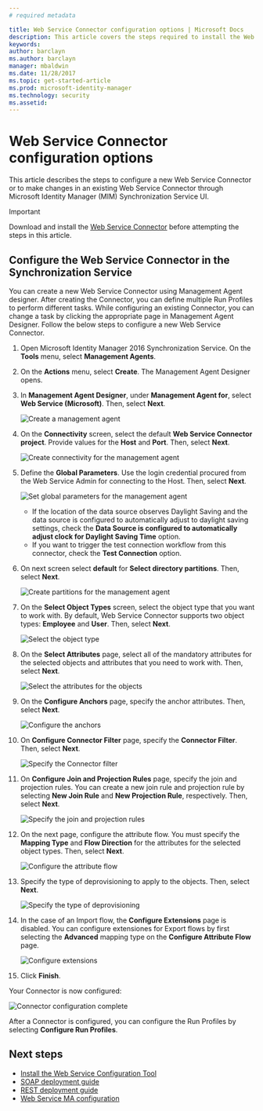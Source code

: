 ```yaml
---
# required metadata

title: Web Service Connector configuration options | Microsoft Docs
description: This article covers the steps required to install the Web Service Configuration Tool.
keywords:
author: barclayn
ms.author: barclayn
manager: mbaldwin
ms.date: 11/28/2017
ms.topic: get-started-article
ms.prod: microsoft-identity-manager
ms.technology: security
ms.assetid: 
---
```


# Web Service Connector configuration options
This article describes the steps to configure a new Web Service Connector or to make changes in an existing Web Service Connector through Microsoft Identity Manager (MIM) Synchronization Service UI.

>[!IMPORTANT]
>Download and install the [Web Service Connector](https://www.microsoft.com/download/details.aspx?id=51495) before attempting the steps in this article.

## Configure the Web Service Connector in the Synchronization Service

You can create a new Web Service Connector using Management Agent designer. After creating the Connector, you can define multiple Run Profiles to perform different tasks. While configuring an existing Connector, you can change a task by clicking the appropriate page in Management Agent Designer. Follow the below steps to configure a new Web Service Connector.

1. Open Microsoft Identity Manager 2016 Synchronization Service. On the **Tools** menu, select **Management Agents**.

2. On the **Actions** menu, select **Create**. The Management Agent Designer opens.

3. In **Management Agent Designer**, under **Management Agent for**, select **Web Service (Microsoft)**. Then, select **Next**.

    ![Create a management agent](media/microsoft-identity-manager-2016-ma-ws-maconfig/create-ma.png)

4. On the **Connectivity** screen, select the default **Web Service Connector project**. Provide values for the **Host** and **Port**. Then, select **Next**.

    ![Create connectivity for the management agent](media/microsoft-identity-manager-2016-ma-ws-maconfig/create-ma-connectivity.png)

5. Define the **Global Parameters**. Use the login credential procured from the Web Service Admin for connecting to the Host. Then, select **Next**.

    ![Set global parameters for the management agent](media/microsoft-identity-manager-2016-ma-ws-maconfig/create-ma-global-parameters.png)

    - If the location of the data source observes Daylight Saving and the data source is configured to automatically adjust to daylight saving settings, check the **Data Source is configured to automatically adjust clock for Daylight Saving Time** option.
    - If you want to trigger the test connection workflow from this connector, check the **Test Connection** option.

6. On next screen select **default** for **Select directory partitions**. Then, select **Next**.

    ![Create partitions for the management agent](media/microsoft-identity-manager-2016-ma-ws-maconfig/create-ma-partitions.png)

7. On the **Select Object Types** screen, select the object type that you want to work with. By default, Web Service Connector supports two object types: **Employee** and **User**. Then, select **Next**.

    ![Select the object type](media/microsoft-identity-manager-2016-ma-ws-maconfig/select-object-types.png)

8. On the **Select Attributes** page, select all of the mandatory attributes for the selected objects and attributes that you need to work with. Then, select **Next**.

    ![Select the attributes for the objects](media/microsoft-identity-manager-2016-ma-ws-maconfig/select-attributes.png)

9. On the **Configure Anchors** page, specify the anchor attributes. Then, select **Next**.

    ![Configure the anchors](media/microsoft-identity-manager-2016-ma-ws-maconfig/configure-anchors.png)

10. On **Configure Connector Filter** page, specify the **Connector Filter**. Then, select **Next**.

    ![Specify the Connector filter](media/microsoft-identity-manager-2016-ma-ws-maconfig/configure-connector-filter.png)

11. On **Configure Join and Projection Rules** page, specify the join and projection rules. You can create a new join rule and projection rule by selecting **New Join Rule** and **New Projection Rule**, respectively. Then, select **Next**.

    ![Specify the join and projection rules](media/microsoft-identity-manager-2016-ma-ws-maconfig/join-projection.png)

12. On the next page, configure the attribute flow. You must specify the **Mapping Type** and **Flow Direction** for the attributes for the selected object types. Then, select **Next**.

    ![Configure the attribute flow](media/microsoft-identity-manager-2016-ma-ws-maconfig/attribute-flow.png)

13. Specify the type of deprovisioning to apply to the objects. Then, select **Next**.

    ![Specify the type of deprovisioning](media/microsoft-identity-manager-2016-ma-ws-maconfig/deprovisioning.png)

14. In the case of an Import flow, the **Configure Extensions** page is disabled. You can configure extensiones for Export flows by first selecting the **Advanced** mapping type on the **Configure Attribute Flow** page.

    ![Configure extensions](media/microsoft-identity-manager-2016-ma-ws-maconfig/extensions.png)

15. Click **Finish**.

Your Connector is now configured:

![Connector configuration complete](media/microsoft-identity-manager-2016-ma-ws-maconfig/sync-manager.png)

After a Connector is configured, you can configure the Run Profiles by selecting **Configure Run Profiles**.

## Next steps 

- [Install the Web Service Configuration Tool](microsoft-identity-manager-2016-ma-ws-install.md)
- [SOAP deployment guide](microsoft-identity-manager-2016-ma-ws-soap.md)
- [REST deployment guide](microsoft-identity-manager-2016-ma-ws-restgeneric.md)
- [Web Service MA configuration](microsoft-identity-manager-2016-ma-ws-maconfig.md)
